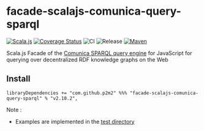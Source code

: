 # facade-scalajs-comunica-query-sparql
[![Scala.js](https://www.scala-js.org/assets/badges/scalajs-1.13.0.svg)](https://www.scala-js.org)
[![Coverage Status](https://coveralls.io/repos/github/p2m2/facade-scalajs-comunica-query-sparql/badge.svg)](https://coveralls.io/github/p2m2/facade-scalajs-comunica-query-sparql)
![CI](https://github.com/p2m2/facade-scalajs-comunica-query-sparql/actions/workflows/ci.yml/badge.svg)
![Release](https://github.com/p2m2/facade-scalajs-comunica-query-sparql/actions/workflows/release.yml/badge.svg)
[![Maven](https://badgen.net/badge/icon/maven?icon=maven&label)](https://search.maven.org/search?q=g:com.github.p2m2)

Scala.js Facade of the [Comunica SPARQL query engine](https://comunica.dev/) for JavaScript for querying over decentralized RDF knowledge graphs on the Web

## Install

```
libraryDependencies += "com.github.p2m2" %%% "facade-scalajs-comunica-query-sparql" % "v2.10.2",
```


Note :
- Examples are implemented in the [test directory](./src/test)
